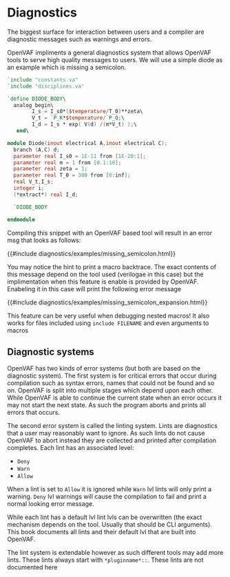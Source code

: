 # Diagnostics

The biggest surface for interaction between users and a compiler are diagnostic messages such as warnings and errors.

OpenVAF impliments a general diagnostics system that allows OpenVAF tools to serve high quality messages to users.
We will use a simple diode as an example which is missing a semicolon.

``` verilog
`include "constants.va"
`include "disciplines.va"

`define DIODE_BODY\
  analog begin\
        I_s = I_s0*($temperature/T_0)**zeta\
        V_t = `P_K*$temperature/`P_Q;\
        I_d = I_s * exp( V(d) /(m*V_t) );\
   end\

module Diode(inout electrical A,inout electrical C);
  branch (A,C) d;
  parameter real I_s0 = 1E-11 from [1E-20:1];
  parameter real m = 1 from [0.1:10];
  parameter real zeta = 1;
  parameter real T_0 = 300 from [0:inf];
  real V_t,I_s;
  integer i;
  (*extract*) real I_d;

  `DIODE_BODY

endmodule
```

Compiling this snippet with an OpenVAF based tool will result in an error msg that looks as follows:

{{#include diagnostics/examples/missing_semicolon.html}}

You may notice the hint to print a macro backtrace. The exact contents of this message depend on the tool used (verilogae in this case)
but the implimentation when this feature is enable is provided by OpenVAF. Enabeling it in this case will print the following error message

{{#include diagnostics/examples/missing_semicolon_expansion.html}}

This feature can be very useful when debugging nested macros! It also works for files included using `include FILENAME`
and even arguments to macros

## Diagnostic systems

OpenVAF has two kinds of error systems (but both are based on the diagnostic system).
The first system is for critical errors that occur during compilation such as syntax errors, names that could not be found and so on.
OpenVAF is split into multiple stages which depend upon each other. While OpenVAF is able to continue the current state when an error occurs it may not start the next state.
As such the program aborts and prints all errors that occurs.

The second error system is called the linting system. Lints are diagnostics that a user may reasonably want to ignore.
As such lints do not cause OpenVAF to abort instead they are collected and printed after compilation completes.
Each lint has an associated level:

* `Deny`
* `Warn`
* `Allow`

When a lint is set to `Allow` it is ignored while `Warn` lvl lints will only print a warning.
`Deny` lvl warnings will cause the compilation to fail and print a normal looking error message.

While each lint has a default lvl lint lvls can be overwritten (the exact mechanism depends on the tool. Usually that should be CLI arguments).
This book documents all lints and their default lvl that are built into OpenVAF.

The lint system is extendable however as such different tools may add more lints. These lints always start with `*pluginname*::`.
These lints are not documented here
